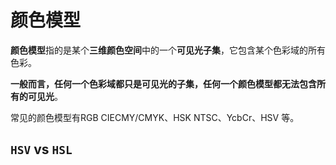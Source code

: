 # 颜色模型

**颜色模型**指的是某个**三维颜色空间**中的一个**可见光子集**，它包含某个色彩域的所有色彩。

**一般而言，任何一个色彩域都只是可见光的子集，任何一个颜色模型都无法包含所有的可见光**。

常见的颜色模型有RGB CIECMY/CMYK、HSK NTSC、YcbCr、HSV 等。

## `HSV` vs `HSL`
